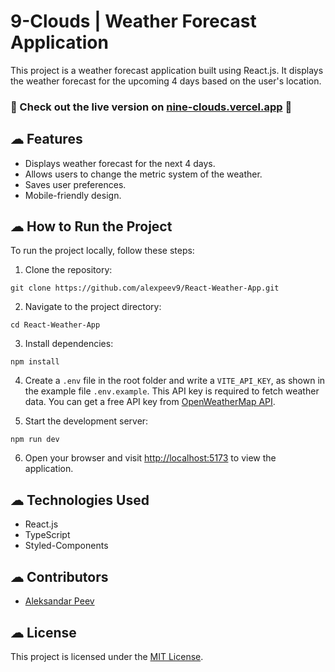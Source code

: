 # 9-Clouds | Weather Forecast Application

This project is a weather forecast application built using React.js. It displays the weather forecast for the upcoming 4 days based on the user's location.

### 🚨 Check out the live version on [nine-clouds.vercel.app](https://nine-clouds.vercel.app) 🚨

## ☁︎ Features

- Displays weather forecast for the next 4 days.
- Allows users to change the metric system of the weather.
- Saves user preferences.
- Mobile-friendly design.

## ☁︎ How to Run the Project

To run the project locally, follow these steps:

1. Clone the repository:

```
git clone https://github.com/alexpeev9/React-Weather-App.git
```

2. Navigate to the project directory:

```
cd React-Weather-App
```

3. Install dependencies:

```
npm install
```

4. Create a `.env` file in the root folder and write a `VITE_API_KEY`, as shown in the example file `.env.example`. This API key is required to fetch weather data. You can get a free API key from [OpenWeatherMap API](https://openweathermap.org/forecast5).

5. Start the development server:

```
npm run dev
```

6. Open your browser and visit [http://localhost:5173](http://localhost:5173) to view the application.

## ☁︎ Technologies Used

- React.js
- TypeScript
- Styled-Components

## ☁︎ Contributors

- [Aleksandar Peev](https://github.com/alexpeev9)

## ☁︎ License

This project is licensed under the [MIT License](LICENSE).
